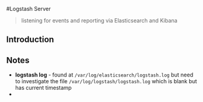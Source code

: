 #Logstash Server
> listening for events and reporting via Elasticsearch and Kibana
> 

## Introduction



## Notes

- **logstash log** - found at `/var/log/elasticsearch/logstash.log` but need to investigate the file `/var/log/logstash/logstash.log` which is blank but has current timestamp
- 